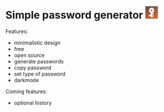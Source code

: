 # Simple password generator <img src="https://github.com/michivonah/passwords/blob/main/logo.png?raw=true" width="auto" height="34px">

Features:
- minimalistic design
- free
- open source
- generate passwords
- copy password
- set type of password
- darkmode

Coming features:
- optional history
